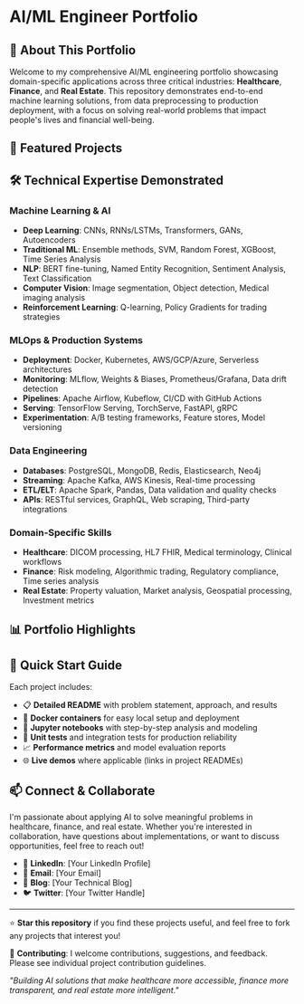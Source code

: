 # AI/ML Engineer Portfolio

## 🎯 About This Portfolio

Welcome to my comprehensive AI/ML engineering portfolio showcasing domain-specific applications across three critical industries: **Healthcare**, **Finance**, and **Real Estate**. This repository demonstrates end-to-end machine learning solutions, from data preprocessing to production deployment, with a focus on solving real-world problems that impact people's lives and financial well-being.

## 🚀 Featured Projects

## 🛠️ Technical Expertise Demonstrated

### **Machine Learning & AI**
- **Deep Learning**: CNNs, RNNs/LSTMs, Transformers, GANs, Autoencoders
- **Traditional ML**: Ensemble methods, SVM, Random Forest, XGBoost, Time Series Analysis
- **NLP**: BERT fine-tuning, Named Entity Recognition, Sentiment Analysis, Text Classification
- **Computer Vision**: Image segmentation, Object detection, Medical imaging analysis
- **Reinforcement Learning**: Q-learning, Policy Gradients for trading strategies

### **MLOps & Production Systems**
- **Deployment**: Docker, Kubernetes, AWS/GCP/Azure, Serverless architectures
- **Monitoring**: MLflow, Weights & Biases, Prometheus/Grafana, Data drift detection
- **Pipelines**: Apache Airflow, Kubeflow, CI/CD with GitHub Actions
- **Serving**: TensorFlow Serving, TorchServe, FastAPI, gRPC
- **Experimentation**: A/B testing frameworks, Feature stores, Model versioning

### **Data Engineering**
- **Databases**: PostgreSQL, MongoDB, Redis, Elasticsearch, Neo4j
- **Streaming**: Apache Kafka, AWS Kinesis, Real-time processing
- **ETL/ELT**: Apache Spark, Pandas, Data validation and quality checks
- **APIs**: RESTful services, GraphQL, Web scraping, Third-party integrations

### **Domain-Specific Skills**
- **Healthcare**: DICOM processing, HL7 FHIR, Medical terminology, Clinical workflows
- **Finance**: Risk modeling, Algorithmic trading, Regulatory compliance, Time series analysis
- **Real Estate**: Property valuation, Market analysis, Geospatial processing, Investment metrics

## 📊 Portfolio Highlights

## 🔧 Quick Start Guide

Each project includes:
- 📋 **Detailed README** with problem statement, approach, and results
- 🐳 **Docker containers** for easy local setup and deployment
- 📓 **Jupyter notebooks** with step-by-step analysis and modeling
- 🧪 **Unit tests** and integration tests for production reliability
- 📈 **Performance metrics** and model evaluation reports
- 🌐 **Live demos** where applicable (links in project READMEs)

## 📫 Connect & Collaborate

I'm passionate about applying AI to solve meaningful problems in healthcare, finance, and real estate. Whether you're interested in collaboration, have questions about implementations, or want to discuss opportunities, feel free to reach out!

- 💼 **LinkedIn**: [Your LinkedIn Profile]
- 📧 **Email**: [Your Email]
- 📝 **Blog**: [Your Technical Blog]
- 🐦 **Twitter**: [Your Twitter Handle]

---

⭐ **Star this repository** if you find these projects useful, and feel free to fork any projects that interest you!

🤝 **Contributing**: I welcome contributions, suggestions, and feedback. Please see individual project contribution guidelines.

*"Building AI solutions that make healthcare more accessible, finance more transparent, and real estate more intelligent."*
